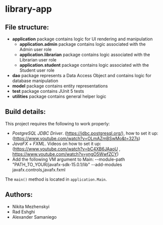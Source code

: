 # library-app

## File structure:
* __application__ package contains logic for UI rendering and manipulation
  * __application.admin__ package contains logic associated with the Admin user role
  * __application.librarian__ package contains logic associated with the Librarian user role
  * __application.student__ package contains logic associated with the Student user role
* __dao__ package represents a Data Access Object and contains logic for database manipulation
* __model__ package contains entity representations
* __test__ package contains JUnit 5 tests
* __utilities__ package contains general helper logic

## Build details:
This project requires the following to work properly:
* _PostgreSQL JDBC Driver_. (https://jdbc.postgresql.org/), how to set it up: (https://www.youtube.com/watch?v=OLmAZmBSwMo&t=327s)
* _JavaFX_ + _FXML_. Videos on how to set it up: (https://www.youtube.com/watch?v=bC4XB6JAaoU , https://www.youtube.com/watch?v=yngO5WwfZCY)
* Add the following VM argument to Main: --module-path "PATH_TO_YOUR/javafx-sdk-15.0.1/lib" --add-modules javafx.controls,javafx.fxml

The `main()` method is located in `application.Main`.

## Authors:
* Nikita Mezhenskyi
* Rad Eshghi
* Alexander Samaniego
